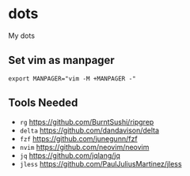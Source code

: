 # dots
My dots

## Set vim as manpager

```shell
export MANPAGER="vim -M +MANPAGER -"
```

## Tools Needed

- `rg` https://github.com/BurntSushi/ripgrep
- `delta` https://github.com/dandavison/delta
- `fzf` https://github.com/junegunn/fzf
- `nvim` https://github.com/neovim/neovim
- `jq` https://github.com/jqlang/jq
- `jless` https://github.com/PaulJuliusMartinez/jless

